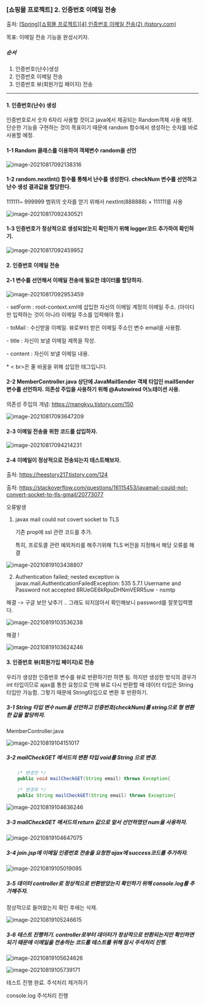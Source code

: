 ### [쇼핑몰 프로젝트] 2. 인증번호 이메일 전송

출처: [[Spring\][쇼핑몰 프로젝트][4] 인증번호 이메일 전송(2) (tistory.com)](https://kimvampa.tistory.com/106?category=771727)

목표: 이메일 전송 기능을 완성시키자. 



##### 순서

1. 인증번호(난수)생성
2. 인증번호 이메일 전송
3. 인증번호 뷰(회원가입 페이지) 전송

---

#### 1. 인증번호(난수) 생성

인증번호로서 숫자 6자리 사용할 것이고 java에서 제공되는 Random객체 사용 예정. 단순한 기능을 구현하는 것이 목표이기 때문에 random 함수에서 생성하는 숫자를 바로 사용할 예정.



#### 1-1 Random 클래스를 이용하여 객체변수 random을 선언

![image-20210817092138316](https://user-images.githubusercontent.com/82528589/130902965-1006c491-c5c5-41b8-a878-545c9d227526.png)



#### 1-2 random.nextInt() 함수를 통해서 난수를 생성한다. checkNum 변수를 선언하고 난수 생성 결과값을 할당한다.

111111~ 999999 범위의 숫자를 얻기 위해서 nextInt(888888) + 111111를 사용

![image-20210817092430521](https://user-images.githubusercontent.com/82528589/130902978-ce595dd1-6d98-4c48-9b77-18c2137ba390.png)
#### 1-3 인증번호가 정상적으로 생성되었는지 확인하기 위해 logger코드 추가하여 확인하기. 

![image-20210817092459952](https://user-images.githubusercontent.com/82528589/130902987-68f74a96-72c4-4dc9-912c-ac8b8958ea3f.png)


#### 2. 인증번호 이메일 전송 

#### 2-1 변수를 선언해서 이메일 전송에 필요한 데이터를 할당하자. 

![image-20210817092953459](https://user-images.githubusercontent.com/82528589/130902999-aec65e42-0666-453e-aede-16b7c9f56ca3.png)

\- setForm : root-context.xml에 삽입한 자신의 이메일 계정의 이메일 주소. (아이디만 입력하는 것이 아니라 이메일 주소를 입력해야 함.)

\- toMail : 수신받을 이메일. 뷰로부터 받은 이메일 주소인 변수 email을 사용함.

\- title : 자신이 보낼 이메일 제목을 작성.

\- content : 자신이 보낼 이메일 내용.

\* < br>은 줄 바꿈을 위해 삽입한 태그입니다. 



#### 2-2 MemberController.java 상단에 JavaMailSender 객체 타입인 mailSender 변수를 선언하자. 의존성 주입을 사용하기 위해 @Autowired 어노테이션 사용. 

의존성 주입의 개념: https://mangkyu.tistory.com/150

![image-20210817093647209](https://user-images.githubusercontent.com/82528589/130903010-71889c8f-ae9a-429b-b44f-8863210be724.png)



#### 2-3 이메일 전송을 위한 코드를 삽입하자.

![image-20210817094214231](https://user-images.githubusercontent.com/82528589/130903019-f83a4321-a440-4d98-b341-addd8d2194b7.png)



#### 2-4 이메일이 정상적으로 전송되는지 테스트해보자. 

출처: https://heestory217.tistory.com/124

출처: https://stackoverflow.com/questions/16115453/javamail-could-not-convert-socket-to-tls-gmail/20773077

오류발생

1. javax mail could not covert socket to TLS 

   기존 prop에 ssl 관련 코드를 추가. 

   특히, 프로토콜 관련 예외처리를 해주기위해 TLS 버전을 지정해서 해당 오류를 해결

![image-20210819103438807](https://user-images.githubusercontent.com/82528589/130903028-6a270fe7-f2c9-47f8-b178-49a0fc191c11.png)



2.  Authentication failed; nested exception is javax.mail.AuthenticationFailedException: 535 5.7.1 Username and Password not accepted 8RUeGE6kRpuDHNmVERR5uw - nsmtp

해결 -> 구글 보안 낮추기 .. 그래도 되지않아서 확인해보니 password를 잘못입력했다.

![image-20210819103536238](https://user-images.githubusercontent.com/82528589/130903038-40d9ca5c-c559-44e9-a1e9-1e3702de0096.png)

해결 !

![image-20210819103624246](https://user-images.githubusercontent.com/82528589/130903052-c5229ec3-4cef-4627-9cd0-5f6e582f8162.png)



#### 3. 인증번호 뷰(회원가입 페이지)로 전송 

우리가 생성한 인증번호 변수를 뷰로 반환하기만 하면 됨. 하지만 생성한 방식의 경우가 int 타입이므로 ajax를 통한 요청으로 인해 뷰로 다시 반환할 때 데이터 타입은 String 타입만 가능함. 그렇기 때문에 String타입으로 변환 후 반환하기. 



##### 3-1 String 타입 변수 num을 선언하고 인증번호(checkNum)를 string으로 형 변환한 값을 할당하자.



MemberController.java

![image-20210819104151017](https://user-images.githubusercontent.com/82528589/130903075-9e117e3c-ee6d-47d5-9cf6-ccf76a0409d7.png)



##### 3-2 mailCheckGET 메서드의 변환 타입 void를 String 으로 변경.

```java
    /* 변경전 */
    public void mailCheckGET(String email) throws Exception{
 
    /* 변경후 */
    public String mailCheckGET(String email) throws Exception{
```

![image-20210819104636246](C:\Users\user\AppData\Roaming\Typora\typora-user-images\image-20210819104636246.png)



##### 3-3 mailCheckGET 메서드의 return 값으로 앞서 선언하였던 num을 사용하자. 

![image-20210819104647075](https://user-images.githubusercontent.com/82528589/130903085-6080e4d9-9fc2-4b98-95e1-69881b62d676.png)



##### 3-4 join.jsp에 이메일 인증번호 전송을 요청한 ajax에 success코드를 추가하자.

![image-20210819105019095](https://user-images.githubusercontent.com/82528589/130903095-5d3e6aa3-dc52-4c81-be67-2a842e04d81f.png)



##### 3-5 데이터 controller로 정상적으로 반환받았는지 확인하기 위해 console.log를 추가해주자.

정상적으로 들어왔는지 확인 후에는 삭제.

![image-20210819105246615](https://user-images.githubusercontent.com/82528589/130903104-7b49e501-c2c7-4013-936f-2d2a1feb8fab.png)



##### 3-6 테스트 진행하기. controller로부터 데이터가 정상적으로 반환되는지만 확인하면 되기 때문에 이메일을 전송하는 코드를 테스트를 위해 잠시 주석처리 진행.

![image-20210819105624626](https://user-images.githubusercontent.com/82528589/130903111-72efed39-6ac2-4c92-b0b2-541052fbfe88.png)

![image-20210819105739171](https://user-images.githubusercontent.com/82528589/130903116-145c7868-8074-45c2-b2fc-5a3c7008a86a.png)



테스트 진행 완료. 주석처리 제거하기

console.log  주석처리 진행
